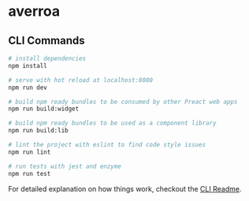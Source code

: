 # averroa

## CLI Commands

``` bash
# install dependencies
npm install

# serve with hot reload at localhost:8080
npm run dev

# build npm ready bundles to be consumed by other Preact web apps
npm run build:widget

# build npm ready bundles to be used as a component library
npm run build:lib

# lint the project with eslint to find code style issues
npm run lint

# run tests with jest and enzyme
npm run test
```

For detailed explanation on how things work, checkout the [CLI Readme](https://github.com/preactjs/preact-cli/blob/master/README.md).
